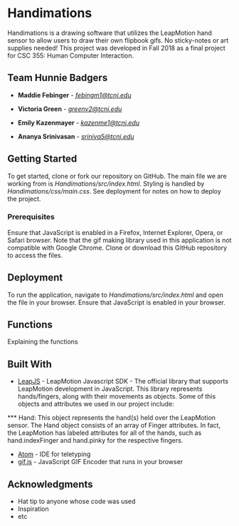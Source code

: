 # Handimations

Handimations is a drawing software that utilizes the LeapMotion hand sensor to allow users to draw their own flipbook gifs. No sticky-notes or art supplies needed! This project was developed in Fall 2018 as a final project for CSC 355: Human Computer Interaction.

## Team Hunnie Badgers

* **Maddie Febinger** - *febingm1@tcnj.edu*

* **Victoria Green** - *greenv2@tcnj.edu*

* **Emily Kazenmayer** - *kazenme1@tcnj.edu*

* **Ananya Srinivasan** - *sriniva5@tcnj.edu*

## Getting Started

To get started, clone or fork our repository on GitHub. The main file we are working from is *Handimations/src/index.html*. Styling is handled by *Handimations/css/main.css*. See deployment for notes on how to deploy the project.

### Prerequisites

Ensure that JavaScript is enabled in a Firefox, Internet Explorer, Opera, or Safari browser. Note that the gif making library used in this application is not compatible with Google Chrome. Clone or download this GitHub repository to access the files.

## Deployment

To run the application, navigate to *Handimations/src/index.html* and open the file in your browser. Ensure that JavaScript is enabled in your browser.

## Functions

Explaining the functions


## Built With

* [LeapJS](https://developer-archive.leapmotion.com/documentation/javascript/index.html) - LeapMotion Javascript SDK - The official library that supports LeapMotion development in JavaScript. This library represents hands/fingers, along with their movements as objects. Some of this objects and attributes we used in our project include:

*** Hand: This object represents the hand(s) held over the LeapMotion sensor. The Hand object consists of an array of Finger attributes. In fact, the LeapMotion has labeled attributes for all of the hands, such as hand.indexFinger and hand.pinky for the respective fingers.

* [Atom](https://atom.io/) - IDE for teletyping
* [gif.js](https://github.com/jnordberg/gif.js) - JavaScript GIF Encoder that runs in your browser


## Acknowledgments

* Hat tip to anyone whose code was used
* Inspiration
* etc
